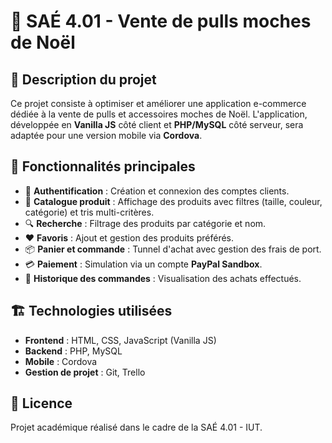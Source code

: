 # 🎄 SAÉ 4.01 - Vente de pulls moches de Noël

## 📌 Description du projet
Ce projet consiste à optimiser et améliorer une application e-commerce dédiée à la vente de pulls et accessoires moches de Noël. L'application, développée en **Vanilla JS** côté client et **PHP/MySQL** côté serveur, sera adaptée pour une version mobile via **Cordova**.

## 🚀 Fonctionnalités principales
- 🔐 **Authentification** : Création et connexion des comptes clients.
- 🛒 **Catalogue produit** : Affichage des produits avec filtres (taille, couleur, catégorie) et tris multi-critères.
- 🔍 **Recherche** : Filtrage des produits par catégorie et nom.
- ❤️ **Favoris** : Ajout et gestion des produits préférés.
- 📦 **Panier et commande** : Tunnel d'achat avec gestion des frais de port.
- 💳 **Paiement** : Simulation via un compte **PayPal Sandbox**.
- 📜 **Historique des commandes** : Visualisation des achats effectués.

## 🏗️ Technologies utilisées
- **Frontend** : HTML, CSS, JavaScript (Vanilla JS)
- **Backend** : PHP, MySQL
- **Mobile** : Cordova
- **Gestion de projet** : Git, Trello

## 📄 Licence
Projet académique réalisé dans le cadre de la SAÉ 4.01 - IUT.
